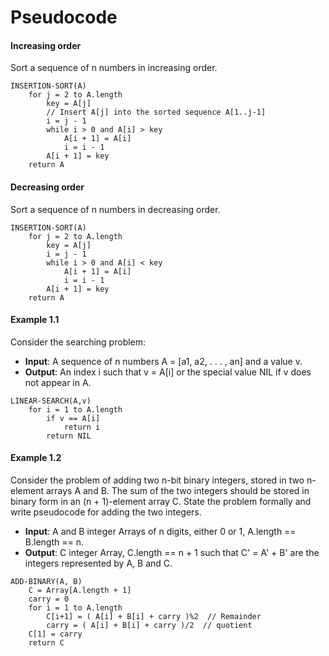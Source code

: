 # Pseudocode

#### Increasing order

Sort a sequence of n numbers in increasing order.

```
INSERTION-SORT(A)
    for j = 2 to A.length
        key = A[j]
        // Insert A[j] into the sorted sequence A[1..j-1]
        i = j - 1
        while i > 0 and A[i] > key
            A[i + 1] = A[i]
            i = i - 1
        A[i + 1] = key
    return A
```

#### Decreasing order

Sort a sequence of n numbers in decreasing order.

```
INSERTION-SORT(A)
    for j = 2 to A.length
        key = A[j]
        i = j - 1
        while i > 0 and A[i] < key
            A[i + 1] = A[i]
            i = i - 1
        A[i + 1] = key
    return A
```

#### Example 1.1

Consider the searching problem:

- **Input**: A sequence of n numbers A = [a1, a2, . . . , an] and a value v.
- **Output**: An index i such that v = A[i] or the special value NIL if v does not appear in A.

```
LINEAR-SEARCH(A,v)
    for i = 1 to A.length
        if v == A[i]
            return i
        return NIL
```

#### Example 1.2

Consider the problem of adding two n-bit binary integers, stored in two n-element arrays A and B. The sum of the two integers should be stored in binary form in an (n + 1)-element array C. State the problem formally and write pseudocode for adding the two integers.

- **Input**: A and B integer Arrays of n digits, either 0 or 1, A.length == B.length == n.
- **Output**: C integer Array, C.length == n + 1 such that C' = A' + B' are the integers represented by A, B and C.

```
ADD-BINARY(A, B)
    C = Array[A.length + 1]
    carry = 0
    for i = 1 to A.length
        C[i+1] = ( A[i] + B[i] + carry )%2  // Remainder
        carry = ( A[i] + B[i] + carry )/2  // quotient
    C[1] = carry
    return C
```
